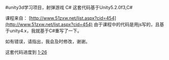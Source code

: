 #unity3d学习项目，射弹游戏 C#
这套代码基于Unity5.2.0f3,C#

课程来自：
[http://www.51zxw.net/list.aspx?cid=454](http://www.51zxw.net/list.aspx?cid=454)
由于课程中的代码是用js写的，且基于unity4.x，我就基于C#重写了一下。

如有错误，请指出，我会及时修改，谢谢。

这套代码进度到 [1-26](http://www.51zxw.net/show.aspx?id=33237&cid=454)

